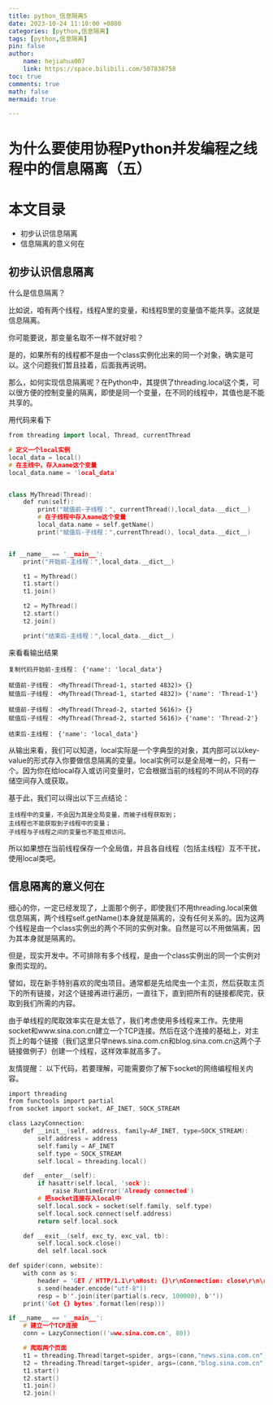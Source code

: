 ```yaml
---
title: python_信息隔离5
date: 2023-10-24 11:10:00 +0800
categories: [python,信息隔离]
tags: [python,信息隔离]
pin: false
author: 
    name: hejiahua007
    link: https://space.bilibili.com/507838758
toc: true
comments: true
math: false
mermaid: true

---
```


# 为什么要使用协程Python并发编程之线程中的信息隔离（五）

# 本文目录

- 初步认识信息隔离
- 信息隔离的意义何在

## 初步认识信息隔离

什么是信息隔离？

比如说，咱有两个线程，线程A里的变量，和线程B里的变量值不能共享。这就是信息隔离。

你可能要说，那变量名取不一样不就好啦？

是的，如果所有的线程都不是由一个class实例化出来的同一个对象，确实是可以。这个问题我们暂且挂着，后面我再说明。

那么，如何实现信息隔离呢？在Python中，其提供了threading.local这个类，可以很方便的控制变量的隔离，即使是同一个变量，在不同的线程中，其值也是不能共享的。

用代码来看下

``` cpp
from threading import local, Thread, currentThread

# 定义一个local实例
local_data = local()
# 在主线中，存入name这个变量
local_data.name = 'local_data'


class MyThread(Thread):
    def run(self):
        print("赋值前-子线程：", currentThread(),local_data.__dict__)
        # 在子线程中存入name这个变量
        local_data.name = self.getName()
        print("赋值后-子线程：",currentThread(), local_data.__dict__)


if __name__ == '__main__':
    print("开始前-主线程：",local_data.__dict__)

    t1 = MyThread()
    t1.start()
    t1.join()

    t2 = MyThread()
    t2.start()
    t2.join()

    print("结束后-主线程：",local_data.__dict__)

```
来看看输出结果

    复制代码开始前-主线程： {'name': 'local_data'}

    赋值前-子线程： <MyThread(Thread-1, started 4832)> {}
    赋值后-子线程： <MyThread(Thread-1, started 4832)> {'name': 'Thread-1'}

    赋值前-子线程： <MyThread(Thread-2, started 5616)> {}
    赋值后-子线程： <MyThread(Thread-2, started 5616)> {'name': 'Thread-2'}

    结束后-主线程： {'name': 'local_data'}

从输出来看，我们可以知道，local实际是一个字典型的对象，其内部可以以key-value的形式存入你要做信息隔离的变量。local实例可以是全局唯一的，只有一个。因为你在给local存入或访问变量时，它会根据当前的线程的不同从不同的存储空间存入或获取。

基于此，我们可以得出以下三点结论：

    主线程中的变量，不会因为其是全局变量，而被子线程获取到；
    主线程也不能获取到子线程中的变量；
    子线程与子线程之间的变量也不能互相访问。

所以如果想在当前线程保存一个全局值，并且各自线程（包括主线程）互不干扰，使用local类吧。

## 信息隔离的意义何在

细心的你，一定已经发现了，上面那个例子，即使我们不用threading.local来做信息隔离，两个线程self.getName()本身就是隔离的，没有任何关系的。因为这两个线程是由一个class实例出的两个不同的实例对象。自然是可以不用做隔离，因为其本身就是隔离的。

但是，现实开发中。不可排除有多个线程，是由一个class实例出的同一个实例对象而实现的。

譬如，现在新手特别喜欢的爬虫项目。通常都是先给爬虫一个主页，然后获取主页下的所有链接，对这个链接再进行遍历，一直往下，直到把所有的链接都爬完，获取到我们所需的内容。

由于单线程的爬取效率实在是太低了，我们考虑使用多线程来工作。先使用socket和www.sina.con.cn建立一个TCP连接。然后在这个连接的基础上，对主页上的每个链接（我们这里只举news.sina.com.cn和blog.sina.com.cn这两个子链接做例子）创建一个线程，这样效率就高多了。

友情提醒：
以下代码，若要理解，可能需要你了解下socket的网络编程相关内容。

``` c
import threading
from functools import partial
from socket import socket, AF_INET, SOCK_STREAM

class LazyConnection:
    def __init__(self, address, family=AF_INET, type=SOCK_STREAM):
        self.address = address
        self.family = AF_INET
        self.type = SOCK_STREAM
        self.local = threading.local()

    def __enter__(self):
        if hasattr(self.local, 'sock'):
            raise RuntimeError('Already connected')
        # 把socket连接存入local中
        self.local.sock = socket(self.family, self.type)
        self.local.sock.connect(self.address)
        return self.local.sock

    def __exit__(self, exc_ty, exc_val, tb):
        self.local.sock.close()
        del self.local.sock

def spider(conn, website):
    with conn as s:
        header = 'GET / HTTP/1.1\r\nHost: {}\r\nConnection: close\r\n\r\n'.format(website)
        s.send(header.encode("utf-8"))
        resp = b''.join(iter(partial(s.recv, 100000), b''))
    print('Got {} bytes'.format(len(resp)))

if __name__ == '__main__':
    # 建立一个TCP连接
    conn = LazyConnection(('www.sina.com.cn', 80))

    # 爬取两个页面
    t1 = threading.Thread(target=spider, args=(conn,"news.sina.com.cn"))
    t2 = threading.Thread(target=spider, args=(conn,"blog.sina.com.cn"))
    t1.start()
    t2.start()
    t1.join()
    t2.join()

```




